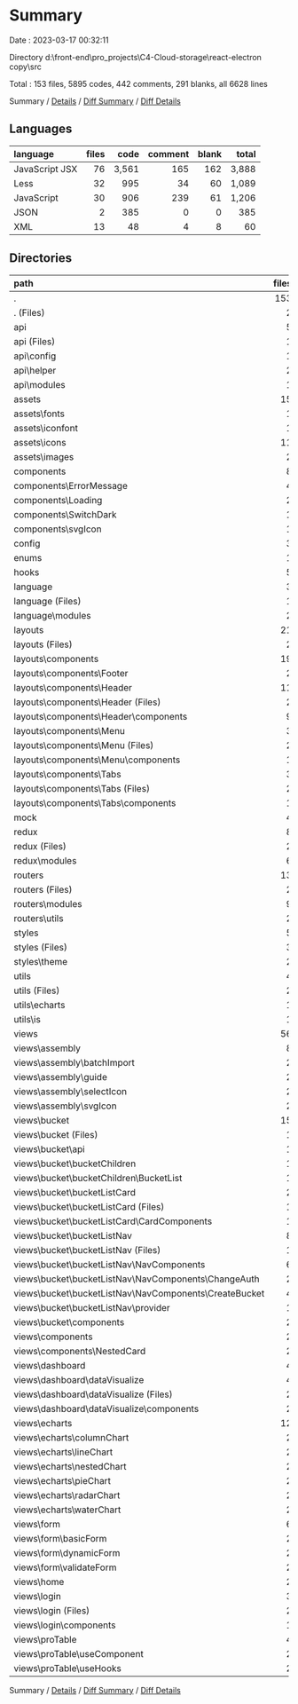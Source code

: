 # Summary

Date : 2023-03-17 00:32:11

Directory d:\\front-end\\pro_projects\\C4-Cloud-storage\\react-electron copy\\src

Total : 153 files,  5895 codes, 442 comments, 291 blanks, all 6628 lines

Summary / [Details](details.md) / [Diff Summary](diff.md) / [Diff Details](diff-details.md)

## Languages
| language | files | code | comment | blank | total |
| :--- | ---: | ---: | ---: | ---: | ---: |
| JavaScript JSX | 76 | 3,561 | 165 | 162 | 3,888 |
| Less | 32 | 995 | 34 | 60 | 1,089 |
| JavaScript | 30 | 906 | 239 | 61 | 1,206 |
| JSON | 2 | 385 | 0 | 0 | 385 |
| XML | 13 | 48 | 4 | 8 | 60 |

## Directories
| path | files | code | comment | blank | total |
| :--- | ---: | ---: | ---: | ---: | ---: |
| . | 153 | 5,895 | 442 | 291 | 6,628 |
| . (Files) | 2 | 60 | 21 | 2 | 83 |
| api | 5 | 160 | 54 | 5 | 219 |
| api (Files) | 1 | 71 | 23 | 1 | 95 |
| api\\config | 1 | 2 | 1 | 1 | 4 |
| api\\helper | 2 | 72 | 24 | 2 | 98 |
| api\\modules | 1 | 15 | 6 | 1 | 22 |
| assets | 15 | 86 | 4 | 10 | 100 |
| assets\\fonts | 1 | 12 | 0 | 1 | 13 |
| assets\\iconfont | 1 | 26 | 0 | 1 | 27 |
| assets\\icons | 11 | 11 | 0 | 0 | 11 |
| assets\\images | 2 | 37 | 4 | 8 | 49 |
| components | 8 | 101 | 2 | 9 | 112 |
| components\\ErrorMessage | 4 | 52 | 0 | 4 | 56 |
| components\\Loading | 2 | 29 | 2 | 3 | 34 |
| components\\SwitchDark | 1 | 13 | 0 | 1 | 14 |
| components\\svgIcon | 1 | 7 | 0 | 1 | 8 |
| config | 3 | 33 | 6 | 3 | 42 |
| enums | 1 | 24 | 14 | 1 | 39 |
| hooks | 5 | 88 | 18 | 5 | 111 |
| language | 3 | 76 | 1 | 3 | 80 |
| language (Files) | 1 | 20 | 1 | 1 | 22 |
| language\\modules | 2 | 56 | 0 | 2 | 58 |
| layouts | 21 | 860 | 27 | 24 | 911 |
| layouts (Files) | 2 | 69 | 4 | 2 | 75 |
| layouts\\components | 19 | 791 | 23 | 22 | 836 |
| layouts\\components\\Footer | 2 | 26 | 0 | 2 | 28 |
| layouts\\components\\Header | 11 | 407 | 5 | 11 | 423 |
| layouts\\components\\Header (Files) | 2 | 83 | 0 | 2 | 85 |
| layouts\\components\\Header\\components | 9 | 324 | 5 | 9 | 338 |
| layouts\\components\\Menu | 3 | 170 | 12 | 4 | 186 |
| layouts\\components\\Menu (Files) | 2 | 159 | 12 | 3 | 174 |
| layouts\\components\\Menu\\components | 1 | 11 | 0 | 1 | 12 |
| layouts\\components\\Tabs | 3 | 188 | 6 | 5 | 199 |
| layouts\\components\\Tabs (Files) | 2 | 148 | 5 | 4 | 157 |
| layouts\\components\\Tabs\\components | 1 | 40 | 1 | 1 | 42 |
| mock | 4 | 446 | 0 | 1 | 447 |
| redux | 8 | 190 | 19 | 39 | 248 |
| redux (Files) | 2 | 42 | 16 | 9 | 67 |
| redux\\modules | 6 | 148 | 3 | 30 | 181 |
| routers | 13 | 378 | 81 | 12 | 471 |
| routers (Files) | 2 | 5 | 52 | 1 | 58 |
| routers\\modules | 9 | 336 | 14 | 9 | 359 |
| routers\\utils | 2 | 37 | 15 | 2 | 54 |
| styles | 5 | 420 | 28 | 27 | 475 |
| styles (Files) | 3 | 213 | 12 | 12 | 237 |
| styles\\theme | 2 | 207 | 16 | 15 | 238 |
| utils | 4 | 270 | 129 | 4 | 403 |
| utils (Files) | 2 | 189 | 85 | 2 | 276 |
| utils\\echarts | 1 | 22 | 4 | 1 | 27 |
| utils\\is | 1 | 59 | 40 | 1 | 100 |
| views | 56 | 2,703 | 38 | 146 | 2,887 |
| views\\assembly | 8 | 148 | 0 | 8 | 156 |
| views\\assembly\\batchImport | 2 | 7 | 0 | 2 | 9 |
| views\\assembly\\guide | 2 | 87 | 0 | 2 | 89 |
| views\\assembly\\selectIcon | 2 | 7 | 0 | 2 | 9 |
| views\\assembly\\svgIcon | 2 | 47 | 0 | 2 | 49 |
| views\\bucket | 15 | 785 | 26 | 94 | 905 |
| views\\bucket (Files) | 1 | 29 | 3 | 6 | 38 |
| views\\bucket\\api | 1 | 22 | 1 | 1 | 24 |
| views\\bucket\\bucketChildren | 1 | 23 | 0 | 9 | 32 |
| views\\bucket\\bucketChildren\\BucketList | 1 | 23 | 0 | 9 | 32 |
| views\\bucket\\bucketListCard | 2 | 96 | 3 | 10 | 109 |
| views\\bucket\\bucketListCard (Files) | 1 | 62 | 2 | 7 | 71 |
| views\\bucket\\bucketListCard\\CardComponents | 1 | 34 | 1 | 3 | 38 |
| views\\bucket\\bucketListNav | 8 | 526 | 16 | 51 | 593 |
| views\\bucket\\bucketListNav (Files) | 1 | 70 | 2 | 8 | 80 |
| views\\bucket\\bucketListNav\\NavComponents | 6 | 434 | 13 | 40 | 487 |
| views\\bucket\\bucketListNav\\NavComponents\\ChangeAuth | 2 | 237 | 7 | 20 | 264 |
| views\\bucket\\bucketListNav\\NavComponents\\CreateBucket | 4 | 197 | 6 | 20 | 223 |
| views\\bucket\\bucketListNav\\provider | 1 | 22 | 1 | 3 | 26 |
| views\\bucket\\components | 2 | 89 | 3 | 17 | 109 |
| views\\components | 2 | 46 | 7 | 7 | 60 |
| views\\components\\NestedCard | 2 | 46 | 7 | 7 | 60 |
| views\\dashboard | 4 | 521 | 1 | 4 | 526 |
| views\\dashboard\\dataVisualize | 4 | 521 | 1 | 4 | 526 |
| views\\dashboard\\dataVisualize (Files) | 2 | 255 | 0 | 2 | 257 |
| views\\dashboard\\dataVisualize\\components | 2 | 266 | 1 | 2 | 269 |
| views\\echarts | 12 | 731 | 1 | 12 | 744 |
| views\\echarts\\columnChart | 2 | 130 | 0 | 2 | 132 |
| views\\echarts\\lineChart | 2 | 114 | 0 | 2 | 116 |
| views\\echarts\\nestedChart | 2 | 88 | 0 | 2 | 90 |
| views\\echarts\\pieChart | 2 | 59 | 0 | 2 | 61 |
| views\\echarts\\radarChart | 2 | 46 | 1 | 2 | 49 |
| views\\echarts\\waterChart | 2 | 294 | 0 | 2 | 296 |
| views\\form | 6 | 162 | 0 | 6 | 168 |
| views\\form\\basicForm | 2 | 63 | 0 | 2 | 65 |
| views\\form\\dynamicForm | 2 | 36 | 0 | 2 | 38 |
| views\\form\\validateForm | 2 | 63 | 0 | 2 | 65 |
| views\\home | 2 | 18 | 1 | 8 | 27 |
| views\\login | 3 | 200 | 1 | 3 | 204 |
| views\\login (Files) | 2 | 110 | 0 | 2 | 112 |
| views\\login\\components | 1 | 90 | 1 | 1 | 92 |
| views\\proTable | 4 | 92 | 1 | 4 | 97 |
| views\\proTable\\useComponent | 2 | 9 | 0 | 2 | 11 |
| views\\proTable\\useHooks | 2 | 83 | 1 | 2 | 86 |

Summary / [Details](details.md) / [Diff Summary](diff.md) / [Diff Details](diff-details.md)